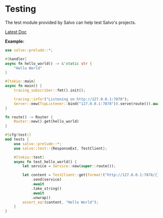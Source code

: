 # Testing

The test module provided by Salvo can help test Salvo's projects.

[Latest Doc](https://docs.rs/salvo_core/latest/salvo_core/test/index.html)

**Example:** 

```rust
use salvo::prelude::*;

#[handler]
async fn hello_world() -> &'static str {
    "Hello World"
}

#[tokio::main]
async fn main() {
    tracing_subscriber::fmt().init();

    tracing::info!("Listening on http://127.0.0.1:7878");
    Server::new(TcpListener::bind("127.0.0.1:7878")).serve(route()).await;
}

fn route() -> Router {
    Router::new().get(hello_world)
}

#[cfg(test)]
mod tests {
    use salvo::prelude::*;
    use salvo::test::{ResponseExt, TestClient};

    #[tokio::test]
    async fn test_hello_world() {
        let service = Service::new(super::route());

        let content = TestClient::get(format!("http://127.0.0.1:7878/{}", name))
            .send(service)
            .await
            .take_string()
            .await
            .unwrap()
        assert_eq!(content, "Hello World");
    }
}
```
